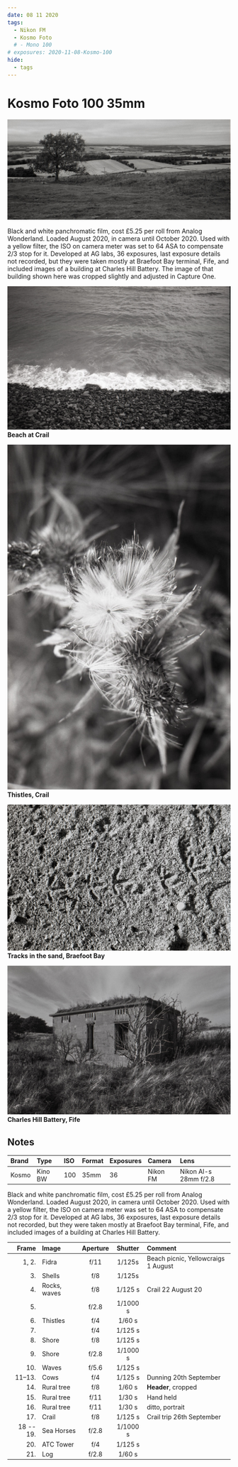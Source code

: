 ```yaml
---
date: 08 11 2020
tags:
  - Nikon FM
  - Kosmo Foto
  # - Mono 100
# exposures: 2020-11-08-Kosmo-100
hide:
  - tags
---
```

# Kosmo Foto 100 35mm
![](/img/Kosmot-Foto-100-20201108_18385924.jpg)

Black and white panchromatic film, cost £5.25 per roll from Analog Wonderland. Loaded August 2020, in camera until October 2020. Used with a yellow filter, the ISO on camera meter was set to 64 ASA to compensate 2/3 stop for it. Developed at AG labs, 36 exposures, last exposure details not recorded, but they were taken mostly at Braefoot Bay terminal, Fife, and included images of a building at Charles Hill Battery. The image of that building shown here was cropped slightly and adjusted in Capture One.

![](/img/Kosmot-Foto-100-20201108_18373029.jpg)
**Beach at Crail**

![](/img/Kosmot-Foto-100-20201108_18104115.jpg)
**Thistles, Crail**

![](/img/Kosmot-Foto-100-20201108_19205709.jpg)
**Tracks in the sand, Braefoot Bay**

![](/img/Kosmot-Foto-100-20201108_19254649.jpg)
**Charles Hill Battery, Fife**

## Notes

Brand|Type|ISO|Format|Exposures|Camera|Lens
:----|:---|:--|:-----|:--------|:-----|:----
Kosmo|Kino BW|100|35mm|36|Nikon FM|Nikon AI-s 28mm f/2.8 

Black and white panchromatic film, cost £5.25 per roll from Analog Wonderland. Loaded August 2020, in camera until October 2020. Used with a yellow filter, the ISO on camera meter was set to 64 ASA to compensate 2/3 stop for it. Developed at AG labs, 36 exposures, last exposure details not recorded, but they were taken mostly at Braefoot Bay terminal, Fife, and included images of a building at Charles Hill Battery. 

Frame|Image|Aperture|Shutter|Comment
----:|:----|:------:|:-----:|:------
1, 2.|Fidra|f/11|1/125s|Beach picnic, Yellowcraigs 1 August
3.|Shells|f/8|1/125s
4.|Rocks, waves|f/8|1/125 s|Crail 22 August 20
5.||f/2.8|1/1000 s
6.|Thistles|f/4|1/60 s
7.||f/4|1/125 s
8.|Shore|f/8|1/125 s
9.|Shore|f/2.8|1/1000 s
10.|Waves|f/5.6|1/125 s
11–13.|Cows|f/4|1/125 s|Dunning 20th September
14.|Rural tree|f/8|1/60 s|**Header**, cropped
15.|Rural tree|f/11|1/30 s|Hand held
16.|Rural tree|f/11|1/30 s|ditto, portrait
17.|Crail|f/8|1/125 s|Crail trip 26th September
18 -- 19.|Sea Horses|f/2.8|1/1000 s
20.|ATC Tower|f/4|1/125 s
21.|Log|f/2.8|1/60 s
